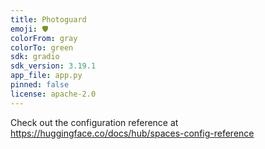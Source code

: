 ```yaml
---
title: Photoguard
emoji: 🛡
colorFrom: gray
colorTo: green
sdk: gradio
sdk_version: 3.19.1
app_file: app.py
pinned: false
license: apache-2.0
---
```


Check out the configuration reference at https://huggingface.co/docs/hub/spaces-config-reference
